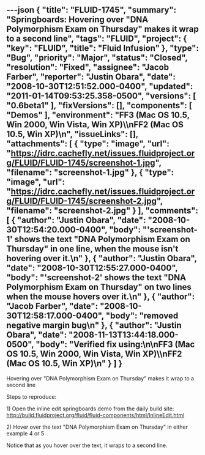 ---json
{
  "title": "FLUID-1745",
  "summary": "Springboards: Hovering over \"DNA Polymorphism Exam on Thursday\" makes it wrap to a second line",
  "tags": "FLUID",
  "project": {
    "key": "FLUID",
    "title": "Fluid Infusion"
  },
  "type": "Bug",
  "priority": "Major",
  "status": "Closed",
  "resolution": "Fixed",
  "assignee": "Jacob Farber",
  "reporter": "Justin Obara",
  "date": "2008-10-30T12:51:52.000-0400",
  "updated": "2011-01-14T09:53:25.358-0500",
  "versions": [
    "0.6beta1"
  ],
  "fixVersions": [],
  "components": [
    "Demos"
  ],
  "environment": "FF3 (Mac OS 10.5, Win 2000, Win Vista, Win XP)\\\nFF2 (Mac OS 10.5, Win XP)\n",
  "issueLinks": [],
  "attachments": [
    {
      "type": "image",
      "url": "https://idrc.cachefly.net/issues.fluidproject.org/FLUID/FLUID-1745/screenshot-1.jpg",
      "filename": "screenshot-1.jpg"
    },
    {
      "type": "image",
      "url": "https://idrc.cachefly.net/issues.fluidproject.org/FLUID/FLUID-1745/screenshot-2.jpg",
      "filename": "screenshot-2.jpg"
    }
  ],
  "comments": [
    {
      "author": "Justin Obara",
      "date": "2008-10-30T12:54:20.000-0400",
      "body": "'screenshot-1' shows the text \"DNA Polymorphism Exam on Thursday\" in one line, when the mouse isn't hovering over it.\n"
    },
    {
      "author": "Justin Obara",
      "date": "2008-10-30T12:55:27.000-0400",
      "body": "'screenshot-2' shows the text \"DNA Polymorphism Exam on Thursday\" on two lines when the mouse hovers over it.\n"
    },
    {
      "author": "Jacob Farber",
      "date": "2008-10-30T12:58:17.000-0400",
      "body": "removed negative margin bug\n"
    },
    {
      "author": "Justin Obara",
      "date": "2008-11-13T13:44:18.000-0500",
      "body": "Verified fix using:\n\nFF3 (Mac OS 10.5, Win 2000, Win Vista, Win XP)\\\nFF2 (Mac OS 10.5, Win XP)\n"
    }
  ]
}
---
Hovering over "DNA Polymorphism Exam on Thursday" makes it wrap to a second line

Steps to reproduce:

1\) Open the inline edit springboards demo from the daily build site:\
<http://build.fluidproject.org/fluid/fluid-components/html/InlineEdit.html>

2\) Hover over the text "DNA Polymorphism Exam on Thursday" in either example 4 or 5

Notice that as you hover over the text, it wraps to a second line.

        